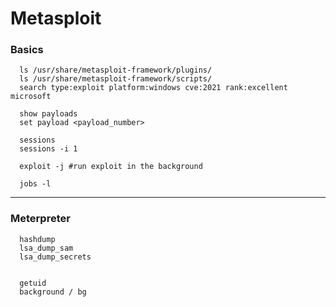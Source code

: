 # Metasploit

### Basics

```shell
  ls /usr/share/metasploit-framework/plugins/
  ls /usr/share/metasploit-framework/scripts/
  search type:exploit platform:windows cve:2021 rank:excellent microsoft

  show payloads
  set payload <payload_number>

  sessions
  sessions -i 1

  exploit -j #run exploit in the background

  jobs -l
```

---

### Meterpreter

```shell
  hashdump
  lsa_dump_sam
  lsa_dump_secrets


  getuid
  background / bg
  
```
